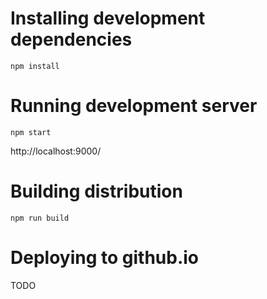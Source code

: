 # Installing development dependencies

```
npm install
```

# Running development server

```
npm start
```

http://localhost:9000/

# Building distribution

```
npm run build
```

# Deploying to github.io

TODO
